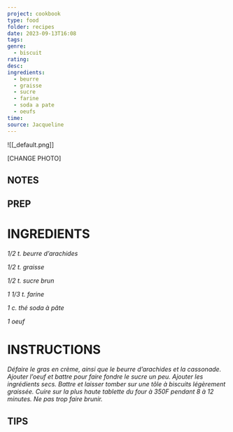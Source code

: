 ```yaml
---
project: cookbook
type: food
folder: recipes
date: 2023-09-13T16:08
tags: 
genre:
  - biscuit
rating: 
desc: 
ingredients:
  - beurre
  - graisse
  - sucre
  - farine
  - soda a pate
  - oeufs
time: 
source: Jacqueline
---
```


![[_default.png]]

[CHANGE PHOTO]


## NOTES




## PREP


# INGREDIENTS

_1/2 t. beurre d’arachides_

_1/2 t. graisse_

_1/2 t. sucre brun_

_1 1/3 t. farine_

_1 c. thé soda à pâte_

_1 oeuf_



# INSTRUCTIONS

_Défaire le gras en crème, ainsi que le beurre_
_d’arachides et la cassonade. Ajouter l’oeuf et_
_battre pour faire fondre le sucre un peu. Ajouter_
_les ingrédients secs. Battre et laisser tomber_
_sur une tôle à biscuits légèrement graissée._
_Cuire sur la plus haute tablette du four à 350F_
_pendant 8 à 12 minutes. Ne pas trop faire_
_brunir._



## TIPS



